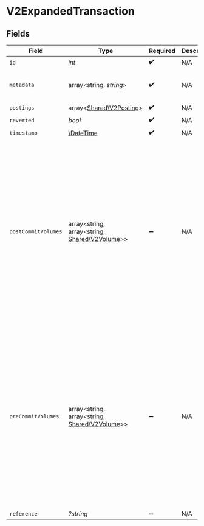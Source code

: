# V2ExpandedTransaction


## Fields

| Field                                                                                                                                          | Type                                                                                                                                           | Required                                                                                                                                       | Description                                                                                                                                    | Example                                                                                                                                        |
| ---------------------------------------------------------------------------------------------------------------------------------------------- | ---------------------------------------------------------------------------------------------------------------------------------------------- | ---------------------------------------------------------------------------------------------------------------------------------------------- | ---------------------------------------------------------------------------------------------------------------------------------------------- | ---------------------------------------------------------------------------------------------------------------------------------------------- |
| `id`                                                                                                                                           | *int*                                                                                                                                          | :heavy_check_mark:                                                                                                                             | N/A                                                                                                                                            |                                                                                                                                                |
| `metadata`                                                                                                                                     | array<string, *string*>                                                                                                                        | :heavy_check_mark:                                                                                                                             | N/A                                                                                                                                            | {<br/>"admin": "true"<br/>}                                                                                                                    |
| `postings`                                                                                                                                     | array<[Shared\V2Posting](../../Models/Shared/V2Posting.md)>                                                                                    | :heavy_check_mark:                                                                                                                             | N/A                                                                                                                                            |                                                                                                                                                |
| `reverted`                                                                                                                                     | *bool*                                                                                                                                         | :heavy_check_mark:                                                                                                                             | N/A                                                                                                                                            |                                                                                                                                                |
| `timestamp`                                                                                                                                    | [\DateTime](https://www.php.net/manual/en/class.datetime.php)                                                                                  | :heavy_check_mark:                                                                                                                             | N/A                                                                                                                                            |                                                                                                                                                |
| `postCommitVolumes`                                                                                                                            | array<string, array<string, [Shared\V2Volume](../../Models/Shared/V2Volume.md)>>                                                               | :heavy_minus_sign:                                                                                                                             | N/A                                                                                                                                            | {<br/>"orders:1": {<br/>"USD": {<br/>"input": 100,<br/>"output": 10,<br/>"balance": 90<br/>}<br/>},<br/>"orders:2": {<br/>"USD": {<br/>"input": 100,<br/>"output": 10,<br/>"balance": 90<br/>}<br/>}<br/>} |
| `preCommitVolumes`                                                                                                                             | array<string, array<string, [Shared\V2Volume](../../Models/Shared/V2Volume.md)>>                                                               | :heavy_minus_sign:                                                                                                                             | N/A                                                                                                                                            | {<br/>"orders:1": {<br/>"USD": {<br/>"input": 100,<br/>"output": 10,<br/>"balance": 90<br/>}<br/>},<br/>"orders:2": {<br/>"USD": {<br/>"input": 100,<br/>"output": 10,<br/>"balance": 90<br/>}<br/>}<br/>} |
| `reference`                                                                                                                                    | *?string*                                                                                                                                      | :heavy_minus_sign:                                                                                                                             | N/A                                                                                                                                            | ref:001                                                                                                                                        |